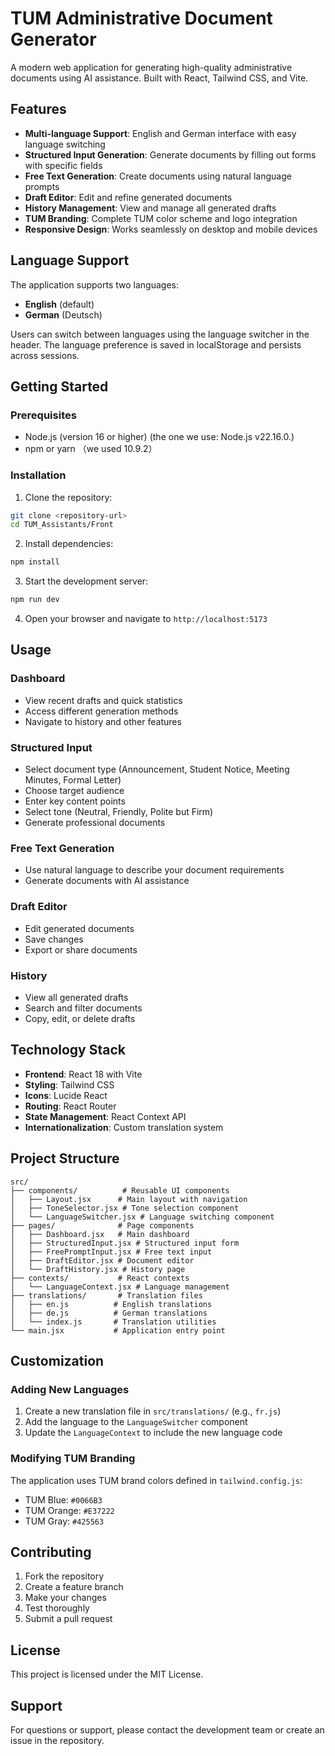 # TUM Administrative Document Generator

A modern web application for generating high-quality administrative documents using AI assistance. Built with React, Tailwind CSS, and Vite.

## Features

- **Multi-language Support**: English and German interface with easy language switching
- **Structured Input Generation**: Generate documents by filling out forms with specific fields
- **Free Text Generation**: Create documents using natural language prompts
- **Draft Editor**: Edit and refine generated documents
- **History Management**: View and manage all generated drafts
- **TUM Branding**: Complete TUM color scheme and logo integration
- **Responsive Design**: Works seamlessly on desktop and mobile devices

## Language Support

The application supports two languages:

- **English** (default)
- **German** (Deutsch)

Users can switch between languages using the language switcher in the header. The language preference is saved in localStorage and persists across sessions.

## Getting Started

### Prerequisites

- Node.js (version 16 or higher) (the one we use: Node.js v22.16.0.)
- npm or yarn （we used 10.9.2）

### Installation

1. Clone the repository:

```bash
git clone <repository-url>
cd TUM_Assistants/Front
```

2. Install dependencies:

```bash
npm install
```

3. Start the development server:

```bash
npm run dev
```

4. Open your browser and navigate to `http://localhost:5173`

## Usage

### Dashboard

- View recent drafts and quick statistics
- Access different generation methods
- Navigate to history and other features

### Structured Input

- Select document type (Announcement, Student Notice, Meeting Minutes, Formal Letter)
- Choose target audience
- Enter key content points
- Select tone (Neutral, Friendly, Polite but Firm)
- Generate professional documents

### Free Text Generation

- Use natural language to describe your document requirements
- Generate documents with AI assistance

### Draft Editor

- Edit generated documents
- Save changes
- Export or share documents

### History

- View all generated drafts
- Search and filter documents
- Copy, edit, or delete drafts

## Technology Stack

- **Frontend**: React 18 with Vite
- **Styling**: Tailwind CSS
- **Icons**: Lucide React
- **Routing**: React Router
- **State Management**: React Context API
- **Internationalization**: Custom translation system

## Project Structure

```
src/
├── components/          # Reusable UI components
│   ├── Layout.jsx      # Main layout with navigation
│   ├── ToneSelector.jsx # Tone selection component
│   └── LanguageSwitcher.jsx # Language switching component
├── pages/              # Page components
│   ├── Dashboard.jsx   # Main dashboard
│   ├── StructuredInput.jsx # Structured input form
│   ├── FreePromptInput.jsx # Free text input
│   ├── DraftEditor.jsx # Document editor
│   └── DraftHistory.jsx # History page
├── contexts/           # React contexts
│   └── LanguageContext.jsx # Language management
├── translations/       # Translation files
│   ├── en.js          # English translations
│   ├── de.js          # German translations
│   └── index.js       # Translation utilities
└── main.jsx           # Application entry point
```

## Customization

### Adding New Languages

1. Create a new translation file in `src/translations/` (e.g., `fr.js`)
2. Add the language to the `LanguageSwitcher` component
3. Update the `LanguageContext` to include the new language code

### Modifying TUM Branding

The application uses TUM brand colors defined in `tailwind.config.js`:

- TUM Blue: `#0066B3`
- TUM Orange: `#E37222`
- TUM Gray: `#425563`

## Contributing

1. Fork the repository
2. Create a feature branch
3. Make your changes
4. Test thoroughly
5. Submit a pull request

## License

This project is licensed under the MIT License.

## Support

For questions or support, please contact the development team or create an issue in the repository.
